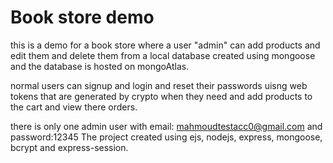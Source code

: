 # Book store demo
this is a demo for a book store where a user "admin" can add products and edit them and delete them
from a local database created using mongoose and the database is hosted on mongoAtlas.

normal users can signup and login and reset their passwords uisng web tokens that are generated by
crypto when they need and add products to the cart and view there orders.

there is only one admin user with email: mahmoudtestacc0@gmail.com and password:12345
The project created using ejs, nodejs, express, mongoose, bcrypt and express-session.  
